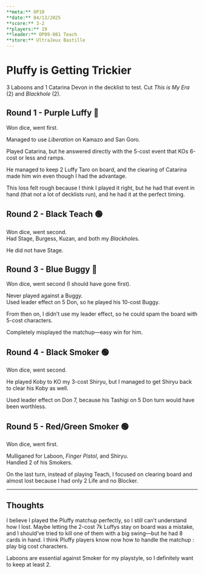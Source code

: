 ```yaml
---
**meta:** OP10  
**date:** 04/13/2025  
**score:** 3-2  
**players:** 19  
**leader:** OP09-081 Teach  
**store:** UltraJeux Bastille  
---
```


# Pluffy is Getting Trickier

3 Laboons and 1 Catarina Devon in the decklist to test. Cut *This is My Era* (2) and *Blackhole* (2).

## Round 1 - Purple Luffy 🔴

Won dice, went first.

Managed to use *Liberation* on Kamazo and San Goro.

Played Catarina, but he answered directly with the 5-cost event that KOs 6-cost or less and ramps.

He managed to keep 2 Luffy Taro on board, and the clearing of Catarina made him win even though I had the advantage.

This loss felt rough because I think I played it right, but he had that event in hand (that not a lot of decklists run), and he had it at the perfect timing.

## Round 2 - Black Teach 🟢

Won dice, went second.  
Had Stage, Burgess, Kuzan, and both my *Blackhole*s.

He did not have Stage.

## Round 3 - Blue Buggy 🔴

Won dice, went second (I should have gone first).

Never played against a Buggy.  
Used leader effect on 5 Don, so he played his 10-cost Buggy.

From then on, I didn’t use my leader effect, so he could spam the board with 5-cost characters.

Completely misplayed the matchup—easy win for him.

## Round 4 - Black Smoker 🟢

Won dice, went second.

He played Koby to KO my 3-cost Shiryu, but I managed to get Shiryu back to clear his Koby as well.

Used leader effect on Don 7, because his Tashigi on 5 Don turn would have been worthless.

## Round 5 - Red/Green Smoker 🟢

Won dice, went first.

Mulliganed for Laboon, *Finger Pistol*, and Shiryu.  
Handled 2 of his Smokers.

On the last turn, instead of playing Teach, I focused on clearing board and almost lost because I had only 2 Life and no Blocker.

---

## Thoughts

I believe I played the Pluffy matchup perfectly, so I still can’t understand how I lost. Maybe letting the 2-cost 7k Luffys stay on board was a mistake, and I should’ve tried to kill one of them with a big swing—but he had 8 cards in hand. I think Pluffy players know now how to handle the matchup : play big cost characters.

Laboons are essential against Smoker for my playstyle, so I definitely want to keep at least 2.